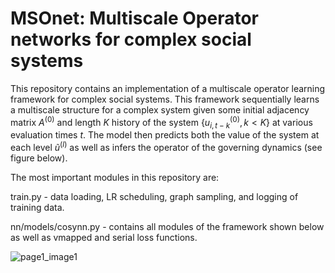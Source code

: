 # MSOnet: Multiscale Operator networks for complex social systems

This repository contains an implementation of a multiscale operator learning framework for complex social systems. This framework sequentially learns a multiscale structure for a complex system given some initial adjacency matrix $A^{(0)}$ and length $K$ history of the system $`\{`$$u_{i,t-k}^{(0)}, k<K$$`\}`$ at various evaluation times $t$. The model then predicts both the value of the system at each level $\tilde{u}^{(l)}$ as well as infers the operator of the governing dynamics (see figure below).

The most important modules in this repository are:

train.py - data loading, LR scheduling, graph sampling, and logging of training data.


nn/models/cosynn.py - contains all modules of the framework shown below as well as vmapped and serial loss functions.

![page1_image1](https://github.com/nngabe/msonet/assets/50005216/a947fa80-9a06-4818-8012-49a4186d2622)
